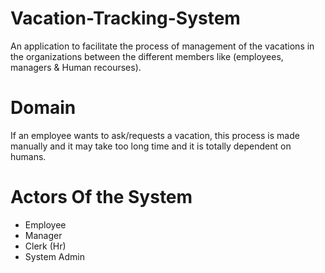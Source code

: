# Vacation-Tracking-System
An application to facilitate the process of management of the vacations in the organizations between the different members like (employees, managers &amp; Human recourses).

# Domain
If an employee wants to ask/requests a vacation, this process is made manually and it may take too long time and it is totally dependent on humans.

# Actors Of the System
- Employee
- Manager
- Clerk (Hr)
- System Admin
